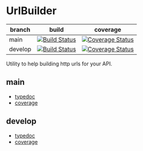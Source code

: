 # UrlBuilder

| branch | build | coverage |
| --- | --- | --- |
| main | [![Build Status](https://travis-ci.com/FlamingTuri/url-builder.svg?token=E3xjCEVnoxq524EqpdKt&branch=main)](https://travis-ci.com/FlamingTuri/url-builder) | [![Coverage Status](https://coveralls.io/repos/github/FlamingTuri/url-builder/badge.svg?branch=main)](https://coveralls.io/github/FlamingTuri/url-builder?branch=main) |
| develop | [![Build Status](https://travis-ci.com/FlamingTuri/url-builder.svg?token=E3xjCEVnoxq524EqpdKt&branch=develop)](https://travis-ci.com/FlamingTuri/url-builder) | [![Coverage Status](https://coveralls.io/repos/github/FlamingTuri/url-builder/badge.svg?branch=develop)](https://coveralls.io/github/FlamingTuri/url-builder?branch=develop) |

Utility to help building http urls for your API.

## main

- [typedoc](https://flamingturi.github.io/url-builder/main/docs/index.html)
- [coverage](https://flamingturi.github.io/url-builder/main/coverage/lcov-report/index.html)

## develop

- [typedoc](https://flamingturi.github.io/url-builder/develop/docs/index.html)
- [coverage](https://flamingturi.github.io/url-builder/develop/coverage/lcov-report/index.html)
